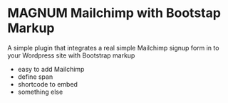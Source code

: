 MAGNUM Mailchimp with Bootstap Markup
============================

A simple plugin that integrates a real simple Mailchimp signup form in to your Wordpress site with Bootstrap markup

* easy to add Mailchimp
* define span
* shortcode to embed
* something else